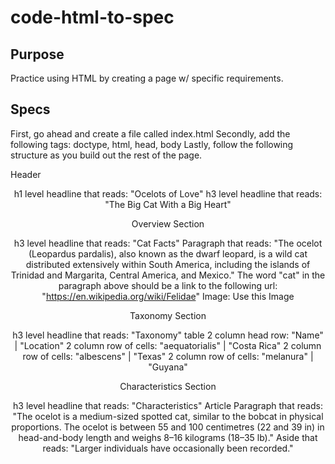 # code-html-to-spec

## Purpose
Practice using HTML by creating a page w/ specific requirements.

## Specs
First, go ahead and create a file called index.html
Secondly, add the following tags:
doctype, html, head, body
Lastly, follow the following structure as you build out the rest of the page.

Header <header>

h1 level headline that reads: "Ocelots of Love"
h3 level headline that reads: "The Big Cat With a Big Heart"

Overview Section <section>

h3 level headline that reads: "Cat Facts"
Paragraph that reads: "The ocelot (Leopardus pardalis), also known as the dwarf leopard, is a wild cat distributed extensively within South America, including the islands of Trinidad and Margarita, Central America, and Mexico."
The word "cat" in the paragraph above should be a link to the following url: "https://en.wikipedia.org/wiki/Felidae"
Image: Use this Image

Taxonomy Section <section>

h3 level headline that reads: "Taxonomy"
table
2 column head row: "Name" | "Location"
2 column row of cells: "aequatorialis" | "Costa Rica"
2 column row of cells: "albescens" | "Texas"
2 column row of cells: "melanura" | "Guyana"

Characteristics Section <section>

h3 level headline that reads: "Characteristics"
Article
Paragraph that reads: "The ocelot is a medium-sized spotted cat, similar to the bobcat in physical proportions. The ocelot is between 55 and 100 centimetres (22 and 39 in) in head-and-body length and weighs 8–16 kilograms (18–35 lb)."
Aside that reads: "Larger individuals have occasionally been recorded."
